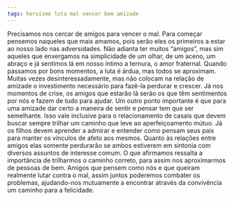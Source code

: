 ```yaml
---
tags: heroísmo luta mal vencer bem amizade
---
```

Precisamos nos cercar de amigos para vencer o mal. Para começar pensemos naqueles que mais amamos, pois serão eles os primeiros a estar ao nosso lado nas adversidades. Não adianta ter muitos “amigos”, mas sim aqueles que enxergamos na simplicidade de um olhar, de um aceno, um abraço e já sentimos lá em nosso íntimo a ternura, o amor fraternal. 
Quando passamos por bons momentos, a luta é árdua, mas todos se aproximam. Muitas vezes desinteressadamente, mas não colocam na relação de amizade o investimento necessário para fazê-la perdurar e crescer. Já nos momentos de crise, os amigos que estarão lá serão os que têm sentimentos por nós e fazem de tudo para ajudar.
Um outro ponto importante é que para uma amizade dar certo a maneira de sentir e pensar tem que ser semelhante. Isso vale inclusive para o relacionamento de casais que devem buscar sempre trilhar um caminho que leve ao aperfeiçoamento mútuo. Já os filhos devem aprender a admirar e entender como pensam seus pais para manter os vínculos de afeto aos mesmos. Quanto às relações entre amigos elas somente perdurarão se ambos estiverem em sintonia com diversos assuntos de interesse comum.
O que afirmamos ressalta a importância de trilharmos o caminho correto, para assim nos aproximarmos de pessoas de bem. Amigos que pensem como nós e que queiram realmente lutar contra o mal, assim juntos poderemos combater os problemas, ajudando-nos mutuamente a encontrar através da convivência um caminho para a felicidade.